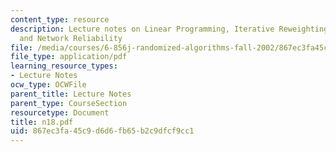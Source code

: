 ```yaml
---
content_type: resource
description: Lecture notes on Linear Programming, Iterative Reweighting, DNF Counting
  and Network Reliability
file: /media/courses/6-856j-randomized-algorithms-fall-2002/867ec3fa45c9d6d6fb65b2c9dfcf9cc1_n18.pdf
file_type: application/pdf
learning_resource_types:
- Lecture Notes
ocw_type: OCWFile
parent_title: Lecture Notes
parent_type: CourseSection
resourcetype: Document
title: n18.pdf
uid: 867ec3fa-45c9-d6d6-fb65-b2c9dfcf9cc1
---
```


